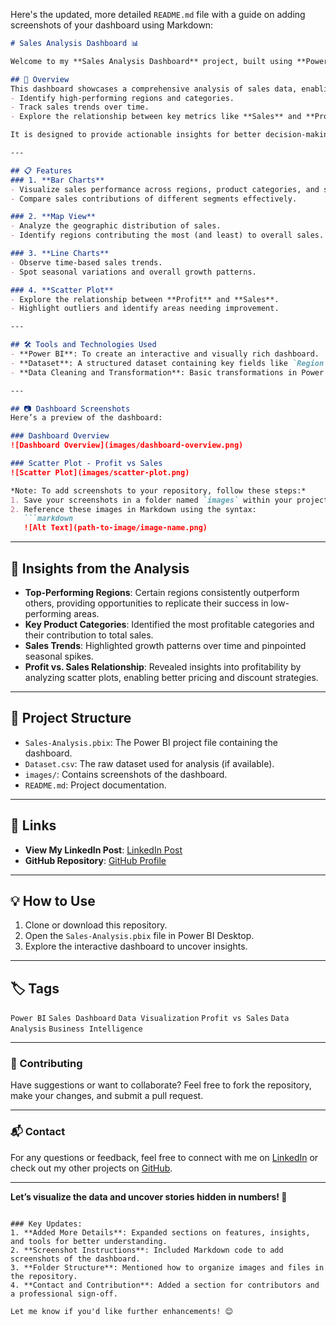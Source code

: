 Here's the updated, more detailed `README.md` file with a guide on adding screenshots of your dashboard using Markdown:  

```markdown
# Sales Analysis Dashboard 📊  

Welcome to my **Sales Analysis Dashboard** project, built using **Power BI**. This project demonstrates the application of data visualization techniques to extract meaningful insights from a sales dataset.  

## 🚀 Overview  
This dashboard showcases a comprehensive analysis of sales data, enabling users to:  
- Identify high-performing regions and categories.  
- Track sales trends over time.  
- Explore the relationship between key metrics like **Sales** and **Profit**.  

It is designed to provide actionable insights for better decision-making and business growth.  

---

## 📋 Features  
### 1. **Bar Charts**  
- Visualize sales performance across regions, product categories, and sub-categories.  
- Compare sales contributions of different segments effectively.  

### 2. **Map View**  
- Analyze the geographic distribution of sales.  
- Identify regions contributing the most (and least) to overall sales.  

### 3. **Line Charts**  
- Observe time-based sales trends.  
- Spot seasonal variations and overall growth patterns.  

### 4. **Scatter Plot**  
- Explore the relationship between **Profit** and **Sales**.  
- Highlight outliers and identify areas needing improvement.  

---

## 🛠 Tools and Technologies Used  
- **Power BI**: To create an interactive and visually rich dashboard.  
- **Dataset**: A structured dataset containing key fields like `Region`, `Category`, `Sub-Category`, `Sales`, `Profit`, and `Order Date`.  
- **Data Cleaning and Transformation**: Basic transformations in Power Query Editor for optimal analysis.  

---

## 📷 Dashboard Screenshots  
Here’s a preview of the dashboard:  

### Dashboard Overview  
![Dashboard Overview](images/dashboard-overview.png)  

### Scatter Plot - Profit vs Sales  
![Scatter Plot](images/scatter-plot.png)  

*Note: To add screenshots to your repository, follow these steps:*  
1. Save your screenshots in a folder named `images` within your project directory.  
2. Reference these images in Markdown using the syntax:  
   ```markdown
   ![Alt Text](path-to-image/image-name.png)
   ```  

---

## 📝 Insights from the Analysis  
- **Top-Performing Regions**: Certain regions consistently outperform others, providing opportunities to replicate their success in low-performing areas.  
- **Key Product Categories**: Identified the most profitable categories and their contribution to total sales.  
- **Sales Trends**: Highlighted growth patterns over time and pinpointed seasonal spikes.  
- **Profit vs. Sales Relationship**: Revealed insights into profitability by analyzing scatter plots, enabling better pricing and discount strategies.  

---

## 📂 Project Structure  
- `Sales-Analysis.pbix`: The Power BI project file containing the dashboard.  
- `Dataset.csv`: The raw dataset used for analysis (if available).  
- `images/`: Contains screenshots of the dashboard.  
- `README.md`: Project documentation.  

---

## 🔗 Links  
- **View My LinkedIn Post**: [LinkedIn Post](<add-link>)  
- **GitHub Repository**: [GitHub Profile](<add-link>)  

---

## 💡 How to Use  
1. Clone or download this repository.  
2. Open the `Sales-Analysis.pbix` file in Power BI Desktop.  
3. Explore the interactive dashboard to uncover insights.  

---

## 🏷 Tags  
`Power BI` `Sales Dashboard` `Data Visualization` `Profit vs Sales` `Data Analysis` `Business Intelligence`  

---

### 🤝 Contributing  
Have suggestions or want to collaborate? Feel free to fork the repository, make your changes, and submit a pull request.  

---

### 📬 Contact  
For any questions or feedback, feel free to connect with me on [LinkedIn](<add-link>) or check out my other projects on [GitHub](<add-link>).  

---

**Let’s visualize the data and uncover stories hidden in numbers! 🚀**  
```

### Key Updates:  
1. **Added More Details**: Expanded sections on features, insights, and tools for better understanding.  
2. **Screenshot Instructions**: Included Markdown code to add screenshots of the dashboard.  
3. **Folder Structure**: Mentioned how to organize images and files in the repository.  
4. **Contact and Contribution**: Added a section for contributors and a professional sign-off.  

Let me know if you'd like further enhancements! 😊
